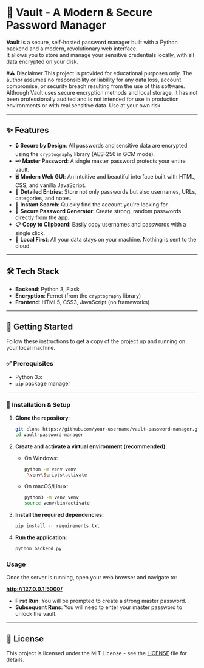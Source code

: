 # 🔐 Vault - A Modern & Secure Password Manager

**Vault** is a secure, self-hosted password manager built with a Python backend and a modern, revolutionary web interface.  
It allows you to store and manage your sensitive credentials locally, with all data encrypted on your disk.

#⚠️ Disclaimer
This project is provided for educational purposes only.
The author assumes no responsibility or liability for any data loss, account compromise, or security breach resulting from the use of this software.
Although Vault uses secure encryption methods and local storage, it has not been professionally audited and is not intended for use in production environments or with real sensitive data.
Use at your own risk.

---

## ✨ Features

- 🔒 **Secure by Design**: All passwords and sensitive data are encrypted using the `cryptography` library (AES-256 in GCM mode).
- 🗝️ **Master Password**: A single master password protects your entire vault.
- 🖥️ **Modern Web GUI**: An intuitive and beautiful interface built with HTML, CSS, and vanilla JavaScript.
- 📘 **Detailed Entries**: Store not only passwords but also usernames, URLs, categories, and notes.
- 🔎 **Instant Search**: Quickly find the account you're looking for.
- 🔐 **Secure Password Generator**: Create strong, random passwords directly from the app.
- 📋 **Copy to Clipboard**: Easily copy usernames and passwords with a single click.
- 💾 **Local First**: All your data stays on your machine. Nothing is sent to the cloud.

---

## 🛠️ Tech Stack

- **Backend**: Python 3, Flask  
- **Encryption**: Fernet (from the `cryptography` library)  
- **Frontend**: HTML5, CSS3, JavaScript (no frameworks)

---

## 🚀 Getting Started

Follow these instructions to get a copy of the project up and running on your local machine.

### ✅ Prerequisites

- Python 3.x
- `pip` package manager

---

### 🧪 Installation & Setup

1. **Clone the repository**:

   ```bash
   git clone https://github.com/your-username/vault-password-manager.git
   cd vault-password-manager

2.  **Create and activate a virtual environment (recommended):**
    -   On Windows:
        ```sh
        python -m venv venv
        .\venv\Scripts\activate
        ```
    -   On macOS/Linux:
        ```sh
        python3 -m venv venv
        source venv/bin/activate
        ```

3.  **Install the required dependencies:**
    ```sh
    pip install -r requirements.txt
    ```

4.  **Run the application:**
    ```sh
    python backend.py
    ```

### Usage

Once the server is running, open your web browser and navigate to:

**http://127.0.0.1:5000/**

-   **First Run**: You will be prompted to create a strong master password.
-   **Subsequent Runs**: You will need to enter your master password to unlock the vault.

---

## 📄 License

This project is licensed under the MIT License - see the [LICENSE](LICENSE) file for details.
